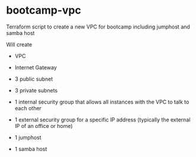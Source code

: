 # bootcamp-vpc
Terraform script to create a new VPC for bootcamp including jumphost and samba host

Will create

- VPC

- Internet Gateway

- 3 public subnet

- 3 private subnets

- 1 internal security group that allows all instances with the VPC to talk to each other

- 1 external security group for a specific IP address (typically the external IP of an office or home)

- 1 jumphost

- 1 samba host
